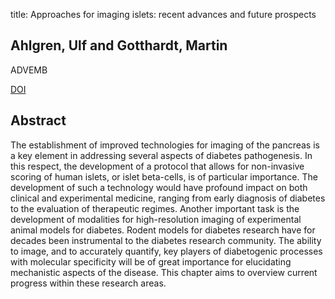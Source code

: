 title: Approaches for imaging islets: recent advances and future prospects

## Ahlgren, Ulf and Gotthardt, Martin
ADVEMB

<a href="https://doi.org/10.1007/978-90-481-3271-3_3">DOI</a>

## Abstract
The establishment of improved technologies for imaging of the pancreas is a key element in addressing several aspects of diabetes pathogenesis. In this respect, the development of a protocol that allows for non-invasive scoring of human islets, or islet beta-cells, is of particular importance. The development of such a technology would have profound impact on both clinical and experimental medicine, ranging from early diagnosis of diabetes to the evaluation of therapeutic regimes. Another important task is the development of modalities for high-resolution imaging of experimental animal models for diabetes. Rodent models for diabetes research have for decades been instrumental to the diabetes research community. The ability to image, and to accurately quantify, key players of diabetogenic processes with molecular specificity will be of great importance for elucidating mechanistic aspects of the disease. This chapter aims to overview current progress within these research areas.

